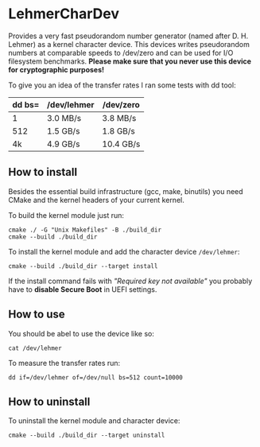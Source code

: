 # LehmerCharDev

Provides a very fast pseudorandom number generator (named after D. H. Lehmer) as a kernel character device. This devices writes pseudorandom numbers at comparable speeds to /dev/zero and can be used for I/O filesystem benchmarks. __Please make sure that you never use this device for cryptographic purposes!__

To give you an idea of the transfer rates I ran some tests with dd tool:

| dd bs=        | /dev/lehmer   | /dev/zero |
| ------------- | ------------- | --------- |
| 1             | 3.0 MB/s      | 3.8 MB/s  |
| 512           | 1.5 GB/s      | 1.8 GB/s  |
| 4k            | 4.9 GB/s      | 10.4 GB/s |

## How to install

Besides the essential build infrastructure (gcc, make, binutils) you need CMake and the kernel headers of your current kernel.

To build the kernel module just run:

```
cmake ./ -G "Unix Makefiles" -B ./build_dir
cmake --build ./build_dir
```

To install the kernel module and add the character device `/dev/lehmer`:

```
cmake --build ./build_dir --target install
```

If the install command fails with _"Required key not available"_ you probably have to __disable Secure Boot__ in UEFI settings.


## How to use

You should be abel to use the device like so:

```
cat /dev/lehmer
```

To measure the transfer rates run:

```
dd if=/dev/lehmer of=/dev/null bs=512 count=10000
```

## How to uninstall

To uninstall the kernel module and character device:

```
cmake --build ./build_dir --target uninstall
```
